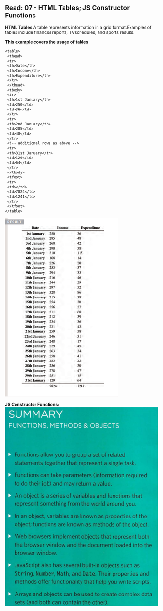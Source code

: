 ## Read: 07 - HTML Tables; JS Constructor Functions
**HTML Tables** A table represents information in a grid format.Examples of tables include financial reports, TVschedules, and sports results.

**This example covers the usage of tables**

``` 
<table>
 <thead>
 <tr>
 <th>Date</th>
 <th>Income</th>
 <th>Expenditure</th>
 </tr>
 </thead>
 <tbody>
 <tr>
 <th>1st January</th>
 <td>250</td>
 <td>36</td>
 </tr>
 <tr>
 <th>2nd January</th>
 <td>285</td>
 <td>48</td>
 </tr>
 <!-- additional rows as above -->
 <tr>
 <th>31st January</th>
 <td>129</td>
 <td>64</td>
 </tr>
 </tbody>
 <tfoot>
 <tr>
 <td></td>
 <td>7824</td>
 <td>1241</td>
 </tr>
 </tfoot>
</table>

```
![Table Example](Images\tableEX.png)


**JS Constructor Functions:**
![JS Constructor Functions](Images\objects-summery.png)